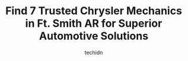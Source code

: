 ---
layout: ampstory
image: https://images.unsplash.com/photo-1580151297944-7c4cedd0c5b2?ixlib=rb-4.0.3&ixid=MnwxMjA3fDB8MHxwaG90by1wYWdlfHx8fGVufDB8fHx8&auto=format&fit=crop&w=640&h=853&q=80
author: techidn
featured: false
description: Discover the 7 best Chrysler Mechanic in Ft. Smith AR, USA and ensure your vehicle receives the highest quality of care. These trusted professionals are known for their skill, knowledge, and
title: Find 7 Trusted Chrysler Mechanics in Ft. Smith AR for Superior Automotive Solutions
cover:
   title: Find 7 Trusted Chrysler Mechanics in Ft. Smith AR for Superior Automotive Solutions
   subtitle: Rickpate
   background: https://images.unsplash.com/photo-1580151297944-7c4cedd0c5b2?ixlib=rb-4.0.3&ixid=MnwxMjA3fDB8MHxwaG90by1wYWdlfHx8fGVufDB8fHx8&auto=format&fit=crop&w=640&h=853&q=80

pages: 
 - layout: thirds
   top: <h1>#1 Meineke Car Care Center</h1>
   bottom: "<p>I had a great experience getting my brake pads changed here! The staff dealt with me honestly, which has been a big issue with other auto repair shops in the area! I reco</p>"
   background: https://www.knot35.com/toplist/wp-content/uploads/2023/06/best-chrysler-mechanic-1-in-ft-smith-ar-1685832431.jpeg
   backgroundblur: true
 - layout: thirds
   top: <h1>#2 Johns Auto Center</h1>
   bottom: "<p>2501 N 50th St, Fort Smith, AR 72904, United States</p>"
   background: https://www.knot35.com/toplist/wp-content/uploads/2023/06/best-chrysler-mechanic-2-in-ft-smith-ar-1685832431.jpeg
   cta:
      link: https://www.knot35.com/toplist/find-7-trusted-chrysler-mechanics-in-ft-smith-ar-for-superior-automotive-solutions/
      text: Find 7 Trusted Chrysler Mechanics in Ft. Smith AR for Superior Automotive Solutions
 - layout: thirds
   top: <h1>#3 Jodys Auto Service Centers</h1>
   bottom: "<p>3015 Towson Ave, Fort Smith, AR 72901, United States</p>"
   background: https://www.knot35.com/toplist/wp-content/uploads/2023/06/best-chrysler-mechanic-3-in-ft-smith-ar-1685832431.jpeg
   cta:
      link: https://www.knot35.com/toplist/find-7-trusted-chrysler-mechanics-in-ft-smith-ar-for-superior-automotive-solutions/
      text: Find 7 Trusted Chrysler Mechanics in Ft. Smith AR for Superior Automotive Solutions
 - layout: thirds
   top: <h1>#4 Hectors Auto Repair</h1>
   bottom: "<p>2110 N O St, Fort Smith, AR 72901, United States</p>"
   background: https://images.unsplash.com/photo-1599422314077-f4dfdaa4cd09?ixlib=rb-4.0.3&ixid=MnwxMjA3fDB8MHxwaG90by1wYWdlfHx8fGVufDB8fHx8&auto=format&fit=crop&w=640&h=853&q=80
   cta:
      link: https://www.knot35.com/toplist/find-7-trusted-chrysler-mechanics-in-ft-smith-ar-for-superior-automotive-solutions/
      text: Find 7 Trusted Chrysler Mechanics in Ft. Smith AR for Superior Automotive Solutions
 - layout: thirds
   top: <h1>#5 Doctor Underhood Auto Specialists</h1>
   bottom: "<p>5300 Towson Ave Ste 200, Fort Smith, AR 72901, United States</p>"
   background: https://images.unsplash.com/photo-1615749413727-825b59a857b5?ixlib=rb-4.0.3&ixid=MnwxMjA3fDB8MHxwaG90by1wYWdlfHx8fGVufDB8fHx8&auto=format&fit=crop&w=640&h=853&q=80
   cta:
      link: https://www.knot35.com/toplist/find-7-trusted-chrysler-mechanics-in-ft-smith-ar-for-superior-automotive-solutions/
      text: Find 7 Trusted Chrysler Mechanics in Ft. Smith AR for Superior Automotive Solutions
 - layout: thirds
   top: <h1>#6 Kenny Wrays Automotive</h1>
   bottom: "<p>2900 Kelley Hwy, Fort Smith, AR 72904, United States</p>"
   background: https://images.unsplash.com/photo-1553949345-eb786bb3f7ba?ixlib=rb-4.0.3&ixid=MnwxMjA3fDB8MHxwaG90by1wYWdlfHx8fGVufDB8fHx8&auto=format&fit=crop&w=640&h=853&q=80
   cta:
      link: https://www.knot35.com/toplist/find-7-trusted-chrysler-mechanics-in-ft-smith-ar-for-superior-automotive-solutions/
      text: Find 7 Trusted Chrysler Mechanics in Ft. Smith AR for Superior Automotive Solutions
 - layout: thirds
   top: <h1>#7 Jons Service Center</h1>
   bottom: "<p>11418 U. S. Hwy 71, Fort Smith, AR 72916, United States</p>"
   background: https://images.unsplash.com/photo-1632260260864-caf7fde5ec36?ixlib=rb-4.0.3&ixid=MnwxMjA3fDB8MHxwaG90by1wYWdlfHx8fGVufDB8fHx8&auto=format&fit=crop&w=640&h=853&q=80
   cta:
      link: https://www.knot35.com/toplist/find-7-trusted-chrysler-mechanics-in-ft-smith-ar-for-superior-automotive-solutions/
      text: Find 7 Trusted Chrysler Mechanics in Ft. Smith AR for Superior Automotive Solutions
 - layout: thirds
   middle: Continue reading...
   background: https://images.unsplash.com/photo-1609083590460-7b8cc0ca65f8?ixlib=rb-4.0.3&ixid=MnwxMjA3fDB8MHxwaG90by1wYWdlfHx8fGVufDB8fHx8&auto=format&fit=crop&w=640&h=853&q=80
   cta:
      link: https://www.knot35.com/toplist/find-7-trusted-chrysler-mechanics-in-ft-smith-ar-for-superior-automotive-solutions/
      text: Find 7 Trusted Chrysler Mechanics in Ft. Smith AR for Superior Automotive Solutions
      
---